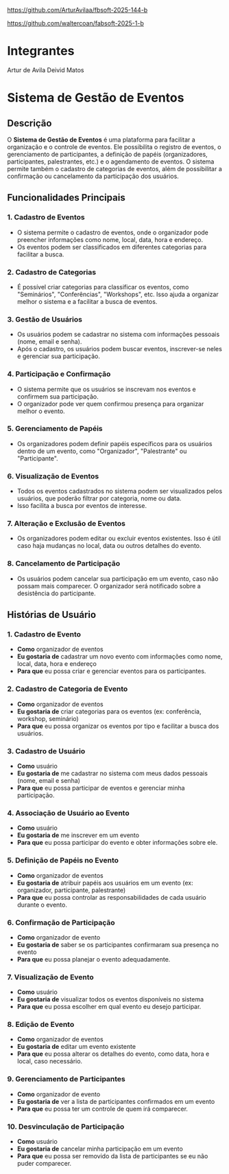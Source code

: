 https://github.com/ArturAvilaa/fbsoft-2025-144-b

https://github.com/waltercoan/fabsoft-2025-1-b

# Integrantes 
Artur de Avila
Deivid Matos

# Sistema de Gestão de Eventos

## Descrição

O **Sistema de Gestão de Eventos** é uma plataforma para facilitar a organização e o controle de eventos. Ele possibilita o registro de eventos, o gerenciamento de participantes, a definição de papéis (organizadores, participantes, palestrantes, etc.) e o agendamento de eventos. O sistema permite também o cadastro de categorias de eventos, além de possibilitar a confirmação ou cancelamento da participação dos usuários.

## Funcionalidades Principais

### 1. Cadastro de Eventos
- O sistema permite o cadastro de eventos, onde o organizador pode preencher informações como nome, local, data, hora e endereço.
- Os eventos podem ser classificados em diferentes categorias para facilitar a busca.

### 2. Cadastro de Categorias
- É possível criar categorias para classificar os eventos, como "Seminários", "Conferências", "Workshops", etc. Isso ajuda a organizar melhor o sistema e a facilitar a busca de eventos.

### 3. Gestão de Usuários
- Os usuários podem se cadastrar no sistema com informações pessoais (nome, email e senha).
- Após o cadastro, os usuários podem buscar eventos, inscrever-se neles e gerenciar sua participação.

### 4. Participação e Confirmação
- O sistema permite que os usuários se inscrevam nos eventos e confirmem sua participação.
- O organizador pode ver quem confirmou presença para organizar melhor o evento.

### 5. Gerenciamento de Papéis
- Os organizadores podem definir papéis específicos para os usuários dentro de um evento, como "Organizador", "Palestrante" ou "Participante".

### 6. Visualização de Eventos
- Todos os eventos cadastrados no sistema podem ser visualizados pelos usuários, que poderão filtrar por categoria, nome ou data.
- Isso facilita a busca por eventos de interesse.

### 7. Alteração e Exclusão de Eventos
- Os organizadores podem editar ou excluir eventos existentes. Isso é útil caso haja mudanças no local, data ou outros detalhes do evento.

### 8. Cancelamento de Participação
- Os usuários podem cancelar sua participação em um evento, caso não possam mais comparecer. O organizador será notificado sobre a desistência do participante.

## Histórias de Usuário

### 1. Cadastro de Evento
- **Como** organizador de eventos
- **Eu gostaria de** cadastrar um novo evento com informações como nome, local, data, hora e endereço
- **Para que** eu possa criar e gerenciar eventos para os participantes.

### 2. Cadastro de Categoria de Evento
- **Como** organizador de eventos
- **Eu gostaria de** criar categorias para os eventos (ex: conferência, workshop, seminário)
- **Para que** eu possa organizar os eventos por tipo e facilitar a busca dos usuários.

### 3. Cadastro de Usuário
- **Como** usuário
- **Eu gostaria de** me cadastrar no sistema com meus dados pessoais (nome, email e senha)
- **Para que** eu possa participar de eventos e gerenciar minha participação.

### 4. Associação de Usuário ao Evento
- **Como** usuário
- **Eu gostaria de** me inscrever em um evento
- **Para que** eu possa participar do evento e obter informações sobre ele.

### 5. Definição de Papéis no Evento
- **Como** organizador de eventos
- **Eu gostaria de** atribuir papéis aos usuários em um evento (ex: organizador, participante, palestrante)
- **Para que** eu possa controlar as responsabilidades de cada usuário durante o evento.

### 6. Confirmação de Participação
- **Como** organizador de evento
- **Eu gostaria de** saber se os participantes confirmaram sua presença no evento
- **Para que** eu possa planejar o evento adequadamente.

### 7. Visualização de Evento
- **Como** usuário
- **Eu gostaria de** visualizar todos os eventos disponíveis no sistema
- **Para que** eu possa escolher em qual evento eu desejo participar.

### 8. Edição de Evento
- **Como** organizador de eventos
- **Eu gostaria de** editar um evento existente
- **Para que** eu possa alterar os detalhes do evento, como data, hora e local, caso necessário.

### 9. Gerenciamento de Participantes
- **Como** organizador de evento
- **Eu gostaria de** ver a lista de participantes confirmados em um evento
- **Para que** eu possa ter um controle de quem irá comparecer.

### 10. Desvinculação de Participação
- **Como** usuário
- **Eu gostaria de** cancelar minha participação em um evento
- **Para que** eu possa ser removido da lista de participantes se eu não puder comparecer.

